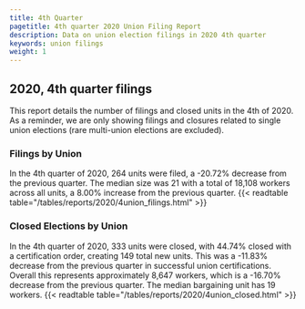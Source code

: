 ```yaml
---
title: 4th Quarter 
pagetitle: 4th quarter 2020 Union Filing Report
description: Data on union election filings in 2020 4th quarter 
keywords: union filings
weight: 1
---
```


## 2020, 4th quarter filings

This report details the number of filings and closed units in the 4th of 2020. As a reminder, we are only showing filings and closures related to single union elections (rare multi-union elections are excluded).

### Filings by Union
In the 4th quarter of 2020, 264 units were filed, a -20.72% decrease from the previous quarter. The median size was 21 with a total of 18,108 workers across all units, a 8.00% increase from the previous quarter.
{{< readtable table="/tables/reports/2020/4union_filings.html" >}}

### Closed Elections by Union
In the 4th quarter of 2020, 333 units were closed, with 44.74% closed with a certification order, creating 149 total new units. This was a -11.83% decrease from the previous quarter in successful union certifications. Overall this represents approximately 8,647 workers, which is a -16.70% decrease from the previous quarter. The median bargaining unit has 19 workers.
{{< readtable table="/tables/reports/2020/4union_closed.html" >}}
